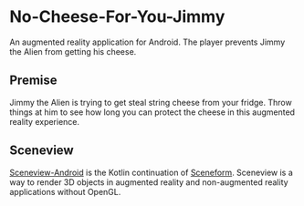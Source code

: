 # No-Cheese-For-You-Jimmy
An augmented reality application for Android. The player prevents Jimmy the Alien from getting his cheese.

## Premise
Jimmy the Alien is trying to get steal string cheese from your fridge. Throw things at him to see how long you can protect the cheese in this augmented reality experience.

## Sceneview
[Sceneview-Android](https://github.com/SceneView/sceneview-android) is the Kotlin continuation of [Sceneform](https://developers.google.com/sceneform/develop). Sceneview is a way to render 3D objects in augmented reality and non-augmented reality applications without OpenGL.
